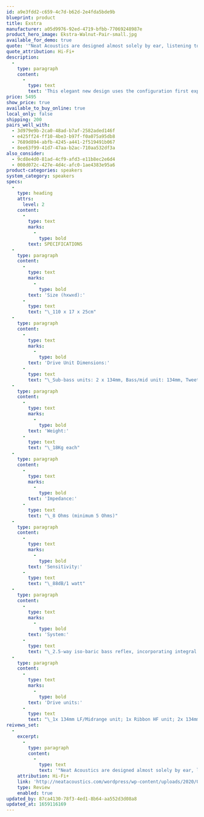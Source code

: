 ```yaml
---
id: a9e3fdd2-c659-4c7d-b62d-2e4fda5bde9b
blueprint: product
title: Exstra
manufacturer: a05d9976-92ed-4719-bfbb-77069248987e
product_hero_image: Ekstra-Walnut-Pair-small.jpg
available_for_demo: true
quote: '"Neat Acoustics are designed almost solely by ear, listening to music rather than test‑tones. While this makes the Ekstra more aligned to some musical genres, it also makes for a speaker that is consumately musical and enticing."'
quote_attribution: Hi-Fi+
description:
  -
    type: paragraph
    content:
      -
        type: text
        text: 'This elegant new design uses the configuration first exploited in the prestige Neat Ultimatum XL6 loudspeaker. The top section is sealed off from the lower, and incorporates two sealed chambers, operating as a two-way infinite baffle loudspeaker. A 50mm ribbon-type tweeter and 134mm bass/midrange unit are both mounted on a specially profiled sub-baffle, attached to the main cabinet via a de-coupling polyethylene membrane.'
price: 5495
show_price: true
available_to_buy_online: true
local_only: false
shipping: 200
pairs_well_with:
  - 3d979e9b-2ca0-48ad-b7af-2582aded146f
  - e425ff24-ff10-4be3-b97f-f0a075a95db8
  - 7689d894-abfb-4245-a441-2f519491b067
  - 8ee63f99-41d7-47aa-b2ac-710aa532df3a
also_consider:
  - 9cd8e4d0-81ad-4cf9-afd3-e11b8ec2e6d4
  - 008d072c-427e-4d4c-afc0-1ae4383e95a6
product-categories: speakers
system_category: speakers
specs:
  -
    type: heading
    attrs:
      level: 2
    content:
      -
        type: text
        marks:
          -
            type: bold
        text: SPECIFICATIONS
  -
    type: paragraph
    content:
      -
        type: text
        marks:
          -
            type: bold
        text: 'Size (hxwxd):'
      -
        type: text
        text: "\_110 x 17 x 25cm"
  -
    type: paragraph
    content:
      -
        type: text
        marks:
          -
            type: bold
        text: 'Drive Unit Dimensions:'
      -
        type: text
        text: "\_Sub-bass units: 2 x 134mm, Bass/mid unit: 134mm, Tweeter: 50mm True Ribbon"
  -
    type: paragraph
    content:
      -
        type: text
        marks:
          -
            type: bold
        text: 'Weight:'
      -
        type: text
        text: "\_18Kg each"
  -
    type: paragraph
    content:
      -
        type: text
        marks:
          -
            type: bold
        text: 'Impedance:'
      -
        type: text
        text: "\_8 Ohms (minimum 5 Ohms)"
  -
    type: paragraph
    content:
      -
        type: text
        marks:
          -
            type: bold
        text: 'Sensitivity:'
      -
        type: text
        text: "\_88dB/1 watt"
  -
    type: paragraph
    content:
      -
        type: text
        marks:
          -
            type: bold
        text: 'System:'
      -
        type: text
        text: "\_2.5-way iso-baric bass reflex, incorporating integral iso-baric subwoofer."
  -
    type: paragraph
    content:
      -
        type: text
        marks:
          -
            type: bold
        text: 'Drive units:'
      -
        type: text
        text: "\_1x 134mm LF/Midrange unit; 1x Ribbon HF unit; 2x 134mm LF units."
reivews_set:
  -
    excerpt:
      -
        type: paragraph
        content:
          -
            type: text
            text: '"Neat Acoustics are designed almost solely by ear, listening to music rather than test‑tones. While this makes the Ekstra more aligned to some musical genres, it also makes for a speaker that is consumately musical and enticing."'
    attribution: Hi-Fi+
    link: 'http://neatacoustics.com/wordpress/wp-content/uploads/2020/01/HIFI178-Awards_HighValueLoudspeaker_Neat_HR.pdf'
    type: Review
    enabled: true
updated_by: 87ca4130-78f3-4ed1-8b64-aa552d3d08a8
updated_at: 1659116169
---
```


